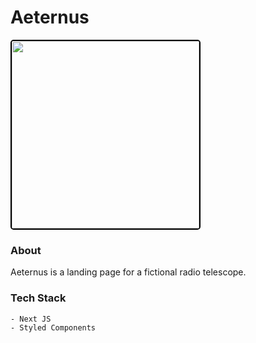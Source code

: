 # Aeternus

<img src='https://aeternus-pf-02.vercel.app/readmeImage.png' height='300px' width='auto' style='border: 2px solid black; border-radius: 5px'/>

### About

Aeternus is a landing page for a fictional radio telescope. 

### Tech Stack

    - Next JS
    - Styled Components